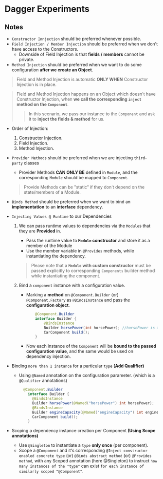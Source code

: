 # Dagger Experiments

## Notes

- `Constructor Innjection` should be preferred whenever possible.
- `Field Injection / Member Injection` should be preferred when we don't have access to the Constructors.
    - Downside of Field Injection is that **fields / members**  cannot be private.
- `Method Injection` should be preferred when we want to do some configuration **after we create an Object**.

> Field and Method Injection is automatic **ONLY WHEN** Constructor Injection is in place.  

> Field and Method Injection happens on an Object which doesn't have Constructor Injection,
> when **we call the corresponding `inject` method on the `Component`**.
>> In this scenario, we pass our instance to the `Component` and ask it to **inject the fields & method** for us.
- Order of Injection:
    1. Constructor Injection.
    2. Field Injection.
    3. Method Injection.
 
- `Provider Methods` should be preferred when we are injecting `third-party` classes
    - Provider Methods **CAN ONLY BE** defined in `Module`, and the corresponding `Module` should be mapped to `Component`.
    > Provide Methods can be "static" if they don't depend on the state/members of a Module.

- `Binds Method` should be preferred when we want to bind an **implementation** to an **interface** dependency.

- `Injecting Values @ Runtime` to our Dependencies
    1. We can pass runtime values to dependencies via the `Module`s that they are **Provided** in.   
        - Pass the runtime value to **`Module` constructor** and store it as a member of the Module
        - Use the member variable in `@Provides` methods, while instantiating the dependency.
        > Please note that a **`Module` with custom constructor** must be passed explicitly to corresponding `Components` builder method
          while instantiating the component.
    
    2. Bind a `component` instance with a configuration value.
        - Marking a **method** on `@Component.Builder` (or) `@Component.Factory` as `@BindsInstance` and pass the **configuration object**.
            ```java
                @Component.Builder
                interface Builder {
                    @BindsInstance
                    Builder horsePower(int horsePower); //horsePower is the configuration object here.
                    CarComponent build();
                }
            ```
        - Now each instance of the `Component` will be **bound to the passed configuration value**, and the same would be used on dependency injection.
        
- Binding `more than 1 instance` for a particular `type` **(Add Qualifier)**
    - Using `@Named` annotation on the configuration parameter. (which is a `@Qualifier` annotations)
        ```java
          @Component.Builder
            interface Builder {
              @BindsInstance
              Builder horsePower(@Named("horsePower") int horsePower);
              @BindsInstance
              Builder engineCapacity(@Named("engineCapacity") int engineCapacity);
              CarComponent build();    
            }
        ```
- Scoping a dependency instance creation per Component **(Using Scope annotations)**
  - Use `@Singleton` to instantiate a `type` **only once** (per component).  
  - Scope a `@Component` and it's corresponding `@Inject constructor enabled concrete type` (or) `@Binds abstract method` (or) `@Provides method`,
    with any Scoped annotation (here @Singleton) to instruct `how many instances of the "type"` can exist `for each instance of similarly scoped "@Component"`.
    
 